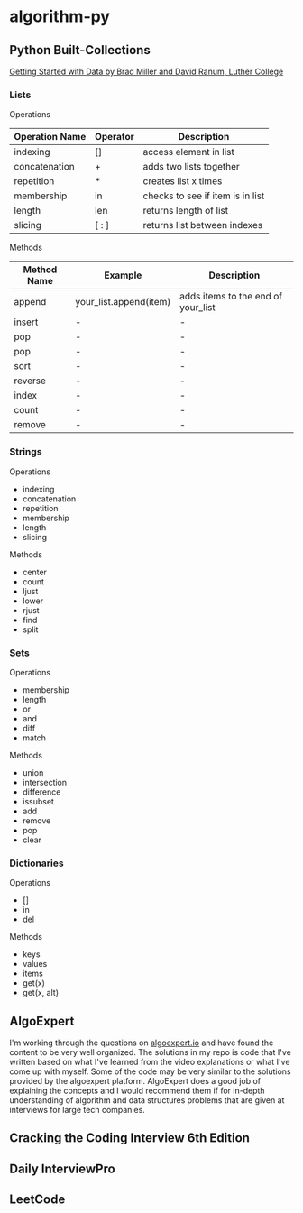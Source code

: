 # algorithm-py

## Python Built-Collections

[Getting Started with Data by Brad Miller and David Ranum, Luther College](https://runestone.academy/runestone/books/published/pythonds/Introduction/GettingStartedwithData.html#built-in-collection-data-types)

### **Lists**

Operations

| Operation Name | Operator | Description                      |
| -------------- | -------- | -------------------------------- |
| indexing       | []       | access element in list           |
| concatenation  | +        | adds two lists together          |
| repetition     | \*       | creates list x times             |
| membership     | in       | checks to see if item is in list |
| length         | len      | returns length of list           |
| slicing        | [ : ]    | returns list between indexes     |

Methods

| Method Name | Example                | Description                        |
| ----------- | ---------------------- | ---------------------------------- |
| append      | your_list.append(item) | adds items to the end of your_list |
| insert      | -                      | -                                  |
| pop         | -                      | -                                  |
| pop         | -                      | -                                  |
| sort        | -                      | -                                  |
| reverse     | -                      | -                                  |
| index       | -                      | -                                  |
| count       | -                      | -                                  |
| remove      | -                      | -                                  |

### **Strings**

Operations

- indexing
- concatenation
- repetition
- membership
- length
- slicing

Methods

- center
- count
- ljust
- lower
- rjust
- find
- split

### **Sets**

Operations

- membership
- length
- or
- and
- diff
- match

Methods

- union
- intersection
- difference
- issubset
- add
- remove
- pop
- clear

### **Dictionaries**

Operations

- []
- in
- del

Methods

- keys
- values
- items
- get(x)
- get(x, alt)

## AlgoExpert

I'm working through the questions on [algoexpert.io](https://www.algoexpert.io/) and have found the content to be very
well organized. The solutions in my repo is code that I've written based on what I've learned from the video explanations
or what I've come up with myself. Some of the code may be very similar to the solutions provided by the algoexpert platform.
AlgoExpert does a good job of explaining the concepts and I would recommend them if for in-depth understanding of
algorithm and data structures problems that are given at interviews for large tech companies.

## Cracking the Coding Interview 6th Edition

## Daily InterviewPro

## LeetCode
